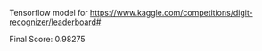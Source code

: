 Tensorflow model for https://www.kaggle.com/competitions/digit-recognizer/leaderboard#

Final Score: 0.98275
